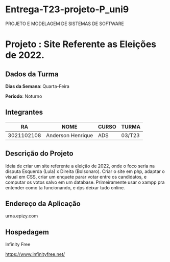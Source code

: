 # Entrega-T23-projeto-P_uni9
PROJETO E MODELAGEM DE SISTEMAS DE SOFTWARE
# Projeto : Site Referente as Eleições de 2022.

## Dados da Turma

**Dias da Semana**: Quarta-Feira

**Período**: Noturno 


## Integrantes

|     RA     |        NOME       | CURSO |  TURMA |   
|------------|-------------------|-------|--------|
| 3021102108 | Anderson Henrique |  ADS  |  03/T23|


## Descrição do Projeto

Ideia de criar um site referente a eleição de 2022, onde o foco seria na disputa Esquerda (Lula) x Direita (Bolsonaro).
Criar o site em php, adaptar o visual em CSS, criar um enquete parar votar entre os candidatos, e computar os votos salvo em um database.
Primeiramente usar o xampp pra entender como ta funcionando, e dps deixar tudo online.

## Endereço da Aplicação

urna.epizy.com

## Hospedagem

Infinity Free

https://www.infinityfree.net/
